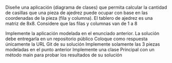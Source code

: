 Diseñe una aplicación (diagrama de clases) que permita calcular la cantidad de casillas que una pieza de ajedrez puede ocupar con base en las coordenadas de la pieza (fila y columna). El tablero de ajedrez es una matriz de 8x8. Considere que las filas y columnas van de 1 a 8

Implemente la aplicación modelada en el enunciado anterior.
La solución debe entregarla en un repositorio público
Coloque como respuesta únicamente la URL Git de su solución
Implemente solamente las 3 piezas modeladas en el punto anterior
Implemente una clase Principal con un método main para probar los resultados de su solución 

